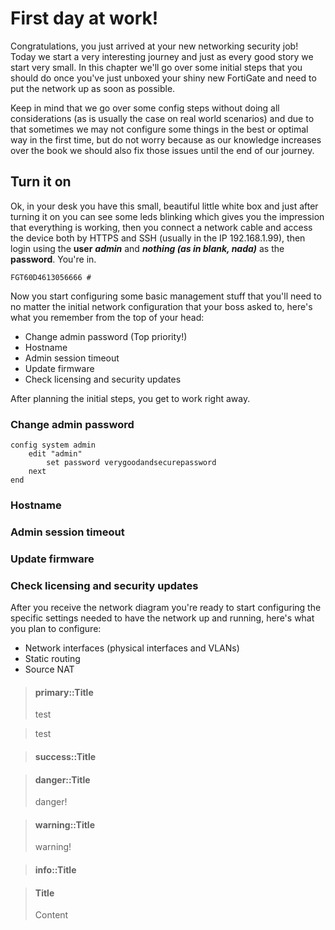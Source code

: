 # First day at work!

Congratulations, you just arrived at your new networking security job! Today we start a very interesting journey and just as every good story we start very small. In this chapter we'll go over some initial steps that you should do once you've just unboxed your shiny new FortiGate and need to put the network up as soon as possible.

Keep in mind that we go over some config steps without doing all considerations \(as is usually the case on real world scenarios\) and due to that sometimes we may not configure some things in the best or optimal way in the first time, but do not worry because as our knowledge increases over the book we should also fix those issues until the end of our journey.

## Turn it on

Ok, in your desk you have this small, beautiful little white box and just after turning it on you can see some leds blinking which gives you the impression that everything is working, then you connect a network cable and access the device both by HTTPS and SSH \(usually in the IP 192.168.1.99\), then login using the **user** _**admin**_ and _**nothing \(as in blank, nada\)**_ as the **password**. You're in.

```
FGT60D4613056666 #
```

Now you start configuring some basic management stuff that you'll need to no matter the initial network configuration that your boss asked to, here's what you remember from the top of your head:

* Change admin password \(Top priority!\)
* Hostname
* Admin session timeout
* Update firmware
* Check licensing and security updates

After planning the initial steps, you get to work right away.

### Change admin password

```
config system admin
    edit "admin"
        set password verygoodandsecurepassword
    next
end
```

### Hostname

### Admin session timeout

### Update firmware

### Check licensing and security updates

After you receive the network diagram you're ready to start configuring the specific settings needed to have the network up and running, here's what you plan to configure:

* Network interfaces \(physical interfaces and VLANs\)
* Static routing
* Source NAT

> #### primary::Title
>
> test



> test

#### 

> #### success::Title

#### 

> #### danger::Title
>
> danger!

#### 

> #### warning::Title
>
> warning!

#### 

> #### info::Title

#### 

> #### Title
>
> Content



